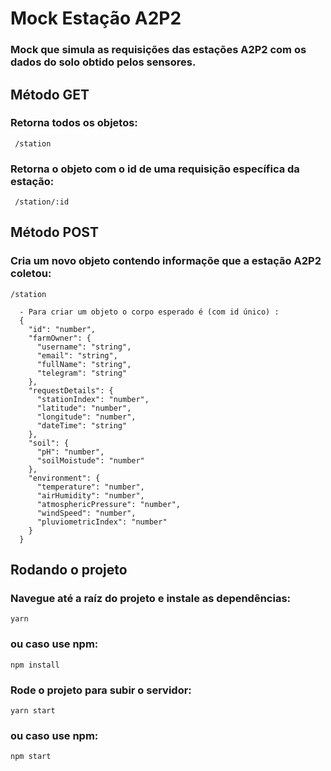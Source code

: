 # Mock Estação A2P2

### Mock que simula as requisições das estações A2P2 com os dados do solo obtido pelos sensores.

## Método GET

### Retorna todos os objetos: 
```
 /station 
```
### Retorna o objeto com o id de uma requisição específica da estação: 
```
 /station/:id
```

## Método POST

### Cria um novo objeto contendo informaçõe que a estação A2P2 coletou: 
```
/station 
```
```
  - Para criar um objeto o corpo esperado é (com id único) :
  {
    "id": "number",
    "farmOwner": {
      "username": "string",
      "email": "string",
      "fullName": "string",
      "telegram": "string"
    },
    "requestDetails": {
      "stationIndex": "number",
      "latitude": "number",
      "longitude": "number",
      "dateTime": "string"
    },
    "soil": {
      "pH": "number",
      "soilMoistude": "number"
    },
    "environment": {
      "temperature": "number",
      "airHumidity": "number",
      "atmosphericPressure": "number",
      "windSpeed": "number",
      "pluviometricIndex": "number"
    }
  }
```

## Rodando o projeto

### Navegue até a raíz do projeto e instale as dependências:
```
yarn
```
### ou caso use npm:

```
npm install
```
### Rode o projeto para subir o servidor:
```
yarn start
```
### ou caso use npm:

```
npm start
